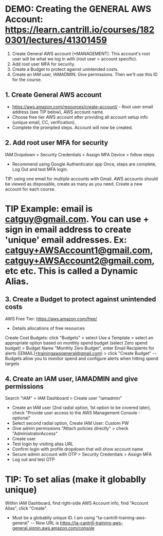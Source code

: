 # DEMO: Creating the GENERAL AWS Account: https://learn.cantrill.io/courses/1820301/lectures/41301459

1. Create General AWS account (*MANAGEMENT). This account's root user will be what we log in with (root user = account specific).
2. Add root user MFA for security.
3. Create a Budget to protect against unintended costs.
4. Create an IAM user, IAMADMIN. Give permissions. Then we'll use this ID for the course.

## 1. Create General AWS account
- https://aws.amazon.com/resources/create-account/ - Root user email address (see TIP below), AWS account name
- Choose free tier AWS account after providing all account setup info (unique email, CC, verification).
- Complete the prompted steps. Account will now be created.

## 2. Add root user MFA for security
IAM Dropdown > Security Credentials > Assign MFA Device > follow steps
- Recommend using Google Authenticator app
Once, steps are complete, Log Out and test MFA login.

TIP: using one email for multiple accounts with Gmail. AWS accounts should be viewed as disposable, create as many as you need. Create a new account for each course. 
# TIP Example: email is catguy@gmail.com. You can use + sign in email address to create 'unique' email addresses. Ex: catguy+AWSAccount1@gmail.com, catguy+AWSAccount2@gmail.com, etc etc. This is called a Dynamic Alias.

## 3. Create a Budget to protect against unintended costs
AWS Free Tier: https://aws.amazon.com/free/
- Details allocations of free resources

Create Cost Budgets: click "Budgets" > select Use a Template > select an appropriate option based on monthly spend budget (select Zero spend budget) > Budget Name "Monthly Zero Budget", enter Email Recipients for alerts ([EMAIL]+trainingawsgeneral@gmail.com) > click "Create Budget"
-- Budgets allow you to monitor spend and configure alerts when hitting spend targets

## 4. Create an IAM user, IAMADMIN and give permissions
Search "IAM" > IAM Dashboard > Create user "iamadmin"
- Create an IAM user (2nd radial option, 1st option to be covered later), check "Provide user access to the AWS Management Console - optional"
- Select second radial option, Create IAM User: Custom PW
- Give admin permissions "Attach policies directly" > check "AdministratorAccess"
- Create user
- Test login by visiting alias URL
- Confirm login with profile dropdown that will show account name
- Secure admin account with OTP > Security Credentials > Assign MFA
- Log out and test OTP

# TIP: To set alias (make it globablly unique) 
Within IAM Dashboard, find right-side AWS Account info, find "Account Alias", click "Create".
- Must be a globablly unique ID. I am using "ta-cantrill-training-aws-general"
-- Now URL is https://ta-cantrill-training-aws-general.signin.aws.amazon.com/console
